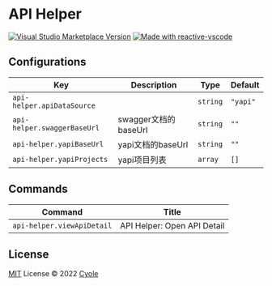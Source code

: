 # API Helper

<a href="https://marketplace.visualstudio.com/items?itemName=antfu.ext-name" target="__blank"><img src="https://img.shields.io/visual-studio-marketplace/v/antfu.ext-name.svg?color=eee&amp;label=VS%20Code%20Marketplace&logo=visual-studio-code" alt="Visual Studio Marketplace Version" /></a>
<a href="https://kermanx.github.io/reactive-vscode/" target="__blank"><img src="https://img.shields.io/badge/made_with-reactive--vscode-%23007ACC?style=flat&labelColor=%23229863"  alt="Made with reactive-vscode" /></a>

## Configurations

<!-- configs -->

| Key                         | Description       | Type     | Default  |
| --------------------------- | ----------------- | -------- | -------- |
| `api-helper.apiDataSource`  |                   | `string` | `"yapi"` |
| `api-helper.swaggerBaseUrl` | swagger文档的baseUrl | `string` | `""`     |
| `api-helper.yapiBaseUrl`    | yapi文档的baseUrl    | `string` | `""`     |
| `api-helper.yapiProjects`   | yapi项目列表          | `array`  | `[]`     |

<!-- configs -->

## Commands

<!-- commands -->

| Command                    | Title                       |
| -------------------------- | --------------------------- |
| `api-helper.viewApiDetail` | API Helper: Open API Detail |

<!-- commands -->

## License

[MIT](./LICENSE.md) License © 2022 [Cyole](https://github.com/cyole)
